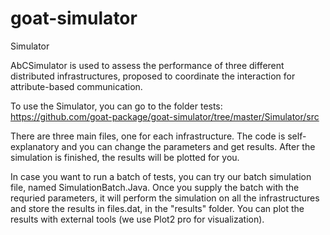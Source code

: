 # goat-simulator

Simulator

AbCSimulator is used to assess the performance of three different distributed infrastructures, proposed to coordinate the interaction for attribute-based communication.

To use the Simulator, you can go to the folder tests: https://github.com/goat-package/goat-simulator/tree/master/Simulator/src

There are three main files, one for each infrastructure. The code is self-explanatory and you can change the parameters and get results. After the simulation is finished, the results will be plotted for you.

In case you want to run a batch of tests, you can try our batch simulation file, named SimulationBatch.Java. Once you supply the batch with the requried parameters, it will perform the simulation on all the infrastructures and store the results in files.dat, in the "results" folder. You can plot the results with external tools (we use Plot2 pro for visualization).
